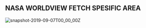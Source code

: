 ## NASA WORLDVIEW FETCH SPESIFIC AREA

![snapshot-2019-09-07T00_00_00Z](https://user-images.githubusercontent.com/74115190/191066486-64d77c10-20b0-422f-a486-7de502dee005.jpg)
